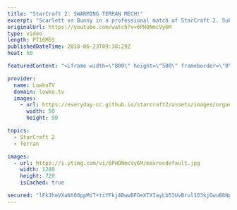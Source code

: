 ```yaml
---
title: "StarCraft 2: SWARMING TERRAN MECH!"
excerpt: "Scarlett vs Bunny in a professional match of StarCraft 2. Subscribe for more videos: http://lowko.tv/youtube INnoVation vs Solar: https://youtu.be/Cnv7Y5qxk9w  Roach Ravager Zergling into Swarm Hosts is the name of the game. Bunny decides to open up very economically and somehow he manages to hold for"
originalUrl: https://youtube.com/watch?v=6PHONmcVy6M
type: video
length: PT16M5S
publishedDateTime: 2018-06-23T09:38:29Z
heat: 50

featuredContent: "<iframe width=\"800\" height=\"500\" frameborder=\"0\" src=\"https://www.youtube.com/embed/6PHONmcVy6M\" allow=\"accelerometer; autoplay; encrypted-media; gyroscope; picture-in-picture\" allowfullscreen></iframe>"

provider:
  name: LowkoTV
  domain: lowko.tv
  images:
    - url: https://everyday-cc.github.io/starcraft2/assets/images/organizations/lowko.tv-50x50.jpg
      width: 50
      height: 50

topics:
  - StarCraft 2
  - Terran

images:
  - url: https://i.ytimg.com/vi/6PHONmcVy6M/maxresdefault.jpg
    width: 1280
    height: 720
    isCached: true

secured: "lFkJheVXaNtO0ppMiT+tiYFkj4BwwBFOeXTXIayLb53UvBrul1O3kjGwuB8Np0l85ZHKJcu3LkNsj7HQwctGWNGk+bENVRF/OrBFOQKYTHUVBrefyADm2sXPzHTneF88hJBQHhRHlgKCQBAXf4gYIdrDgdl3h9M2LJDV+G66D0Z4JCWLS5jXOZ9GjS/STcDcspRYDXtGF+W5PwCKiB3he43mof1lAyGrFvD6+sAjbOtxUj9c5q3YxnsV1+CJWiL2PZvHfJFsnsYUWsmr11mjigvVy7jrWNmDv2gV+UZAImnLM63sA5iA+6Uvk0//8lKUu7AfGfrUbW5+elkP10Y/0g0GDI+8SqPYmxC3KcJJdTNYrsn6JWLg/qMzoxVNnzz5qvcmLj2cD3FoZ1LM8tYW/d11apgC1e4qmDyEoYyBeBA=;L1m+szRDzcTETcPNdtgrng=="
---
```


